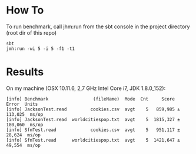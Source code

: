 # How To

To run benchmark, call jhm:run from the sbt console in the project directory (root dir of this repo)

```
sbt
jmh:run -wi 5 -i 5 -f1 -t1
```

# Results

On my machine (OSX 10.11.6, 2,7 GHz Intel Core i7, JDK 1.8.0_152):


```
[info] Benchmark                 (fileName)  Mode  Cnt     Score     Error  Units
[info] JacksonTest.read         cookies.csv  avgt    5   859,985 ± 113,025  ms/op
[info] JacksonTest.read  worldcitiespop.txt  avgt    5  1815,327 ± 180,060  ms/op
[info] SfmTest.read             cookies.csv  avgt    5   951,117 ±  28,624  ms/op
[info] SfmTest.read      worldcitiespop.txt  avgt    5  1421,647 ±  49,554  ms/op
```

